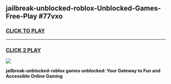 
## jailbreak-unblocked-roblox-Unblocked-Games-Free-Play #77vxo
<h3>
<a href="https://us.freeplayer.one?title=jailbreak-unblocked-roblox&ref=9M">CLICK TO PLAY</a></h3>
<hr>

<h3>
<a href="https://us.freeplayer.one?title=jailbreak-unblocked-roblox&ref=9M">CLICK 2 PLAY</a>
  
</h3>

<a href="https://us.freeplayer.one?title=jailbreak-unblocked-roblox&ref=9M"><img src="https://clearcache.store/games.png"></a>


**jailbreak-unblocked-roblox games unblocked: Your Gateway to Fun and Accessible Online Gaming**
